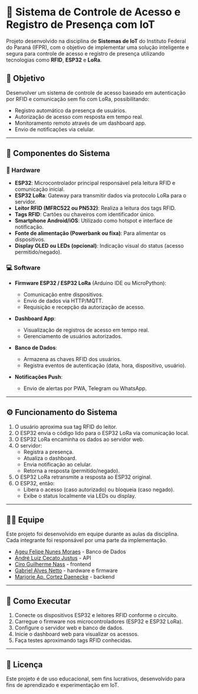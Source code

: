 # 📡 Sistema de Controle de Acesso e Registro de Presença com IoT

Projeto desenvolvido na disciplina de **Sistemas de IoT** do Instituto Federal do Paraná (IFPR), com o objetivo de implementar uma solução inteligente e segura para controle de acesso e registro de presença utilizando tecnologias como **RFID**, **ESP32** e **LoRa**.

## 🎯 Objetivo

Desenvolver um sistema de controle de acesso baseado em autenticação por RFID e comunicação sem fio com LoRa, possibilitando:

- Registro automático da presença de usuários.
- Autorização de acesso com resposta em tempo real.
- Monitoramento remoto através de um dashboard app.
- Envio de notificações via celular.

---

## 🧩 Componentes do Sistema

### 🔌 Hardware

- **ESP32**: Microcontrolador principal responsável pela leitura RFID e comunicação inicial.
- **ESP32 LoRa**: Gateway para transmitir dados via protocolo LoRa para o servidor.
- **Leitor RFID (MFRC522 ou PN532)**: Realiza a leitura dos tags RFID.
- **Tags RFID**: Cartões ou chaveiros com identificador único.
- **Smartphone Android/iOS**: Utilizado como hotspot e interface de notificação.
- **Fonte de alimentação (Powerbank ou fixa)**: Para alimentar os dispositivos.
- **Display OLED ou LEDs (opcional)**: Indicação visual do status (acesso permitido/negado).

### 💻 Software

- **Firmware ESP32 / ESP32 LoRa** (Arduino IDE ou MicroPython):
  - Comunicação entre dispositivos.
  - Envio de dados via HTTP/MQTT.
  - Requisição e recepção da autorização de acesso.

- **Dashboard App**:
  - Visualização de registros de acesso em tempo real.
  - Gerenciamento de usuários autorizados.

- **Banco de Dados**:
  - Armazena as chaves RFID dos usuários.
  - Registra eventos de autenticação (data, hora, dispositivo, usuário).

- **Notificações Push**:
  - Envio de alertas por PWA, Telegram ou WhatsApp.

---

## ⚙️ Funcionamento do Sistema

1. O usuário aproxima sua tag RFID do leitor.
2. O ESP32 envia o código lido para o ESP32 LoRa via comunicação local.
3. O ESP32 LoRa encaminha os dados ao servidor web.
4. O servidor:
   - Registra a presença.
   - Atualiza o dashboard.
   - Envia notificação ao celular.
   - Retorna a resposta (permitido/negado).
5. O ESP32 LoRa retransmite a resposta ao ESP32 original.
6. O ESP32, então:
   - Libera o acesso (caso autorizado) ou bloqueia (caso negado).
   - Exibe o status localmente via LEDs ou display.

---

## 👨‍💻 Equipe

Este projeto foi desenvolvido em equipe durante as aulas da disciplina. Cada integrante foi responsável por uma parte da implementação.
- [Ageu Felipe Nunes Moraes](https://github.com/Ageu-Felipe-Nunes-Moraes) - Banco de Dados
- [André Luiz Cecato Justus](https://github.com/andrececato) - API
- [Ciro Guilherme Nass](https://github.com/CiroGN) - frontend
- [Gabriel Alves Netto](https://github.com/alvesGabs) - hardware e firmware
- [Marjorie Ap. Cortez Daenecke](https://github.com/MarjorieDaenecke) - backend

---

## 🚀 Como Executar

1. Conecte os dispositivos ESP32 e leitores RFID conforme o circuito.
2. Carregue o firmware nos microcontroladores (ESP32 e ESP32 LoRa).
3. Configure o servidor web e banco de dados.
4. Inicie o dashboard web para visualizar os acessos.
5. Faça testes aproximando tags RFID conhecidas.

---

## 📎 Licença

Este projeto é de uso educacional, sem fins lucrativos, desenvolvido para fins de aprendizado e experimentação em IoT.

